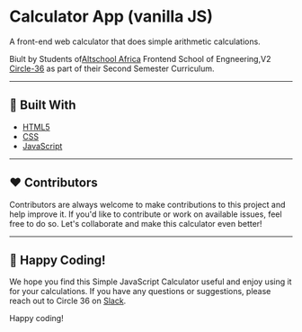 
# Calculator App (vanilla JS)

A front-end web calculator that does simple arithmetic calculations.

Biult by Students of[Altschool Africa](https://thealtschool.com/) Frontend School of Engneering,V2 [Circle-36](https://app.slack.com/client/T04766DG6AK/C05L6RR5Y68?cdn_fallback=2) as part of their Second Semester Curriculum.

---

## 🚀 Built With
* [HTML5](https://developer.mozilla.org/en-US/docs/Web/HTML)
* [CSS](https://developer.mozilla.org/en-US/docs/Web/CSS)
* [JavaScript](https://developer.mozilla.org/en-US/docs/Web/JavaScript)

---


## ❤️ Contributors

Contributors are always welcome to make contributions to this project and help improve it. If you'd like to contribute or work on available issues, feel free to do so. Let's collaborate and make this calculator even better!

---

## 🤝 Happy Coding!

We hope you find this Simple JavaScript Calculator useful and enjoy using it for your calculations. If you have any questions or suggestions, please reach out to  Circle 36 on [Slack](https://app.slack.com/client/T04766DG6AK/C05L6RR5Y68?cdn_fallback=2).

Happy coding!



